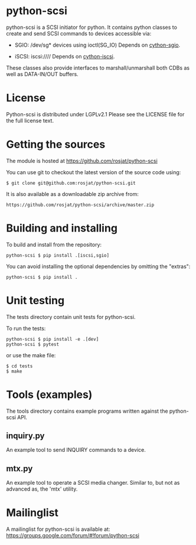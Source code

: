 python-scsi
===========
python-scsi is a SCSI initiator for python.
It contains python classes to create and send SCSI commands to devices
accessible via:

* SGIO: /dev/sg* devices using ioctl(SG_IO)
  Depends on [cython-sgio](https://github.com/python-scsi/cython-sgio).

* iSCSI: iscsi://<server>/<iqn>/<lun>
  Depends on [cython-iscsi](https://github.com/python-scsi/cython-iscsi).

These classes also provide interfaces to marshall/unmarshall both CDBs
as well as DATA-IN/OUT buffers.


License
=======
Python-scsi is distributed under LGPLv2.1
Please see the LICENSE file for the full license text.


Getting the sources
===================
The module is hosted at https://github.com/rosjat/python-scsi

You can use git to checkout the latest version of the source code using:

    $ git clone git@github.com:rosjat/python-scsi.git

It is also available as a downloadable zip archive from:

    https://github.com/rosjat/python-scsi/archive/master.zip 


Building and installing
=======================

To build and install from the repository:

    python-scsi $ pip install .[iscsi,sgio]

You can avoid installing the optional dependencies by omitting the "extras":

    python-scsi $ pip install .

Unit testing
============
The tests directory contain unit tests for python-scsi.

To run the tests:

    python-scsi $ pip install -e .[dev]
    python-scsi $ pytest

or use the make file:

    $ cd tests
    $ make

Tools (examples)
================
The tools directory contains example programs written against the python-scsi
API. 

inquiry.py
----------
An example tool to send INQUIRY commands to a device.

mtx.py
------
An example tool to operate a SCSI media changer. Similar to, but not as
advanced as, the 'mtx' utility.


Mailinglist
===========
A mailinglist for python-scsi is available at:
https://groups.google.com/forum/#!forum/python-scsi

